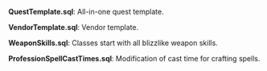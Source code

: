 **QuestTemplate.sql**: All-in-one quest template.

**VendorTemplate.sql**: Vendor template.

**WeaponSkills.sql**: Classes start with all blizzlike weapon skills.

**ProfessionSpellCastTimes.sql**: Modification of cast time for crafting spells.
